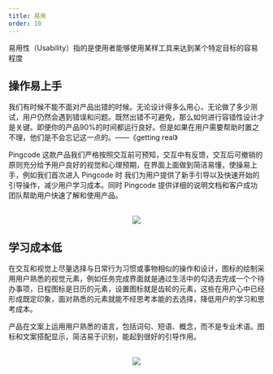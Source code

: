 ```yaml
---
title: 易用
order: 10
---
```


易用性（Usability）指的是使用者能够使用某样工具来达到某个特定目标的容易程度

## 操作易上手

我们有时候不能不面对产品出错的时候。无论设计得多么用心，无论做了多少测试，用户仍然会遇到错误和问题。既然出错不可避免，那么如何进行容错性设计才是关键。即便你的产品90%的时间都运行良好。但是如果在用户需要帮助时置之不理，他们是不会忘记这一点的。——《getting real》

Pingcode 这款产品我们严格按照交互前可预知，交互中有反馈，交互后可撤销的原则充分给予用户良好的视觉和心理预期，在界面上面做到简洁易懂，使操易上手，例如我们首次进入 Pingcode 时 我们为用户提供了新手引导以及快速开始的引导操作，减少用户学习成本。同时 Pingcode 提供详细的说明文档和客户成功团队帮助用户快速了解和使用产品。

<br/>

<div align=center>
<img src="assets/images/principle/simple-operation.png" />
</div>

## 学习成本低

在交互和视觉上尽量选择与日常行为习惯或事物相似的操作和设计，图标的绘制采用用户熟悉的视觉元素，例如任务完成界面就是通过生活中的勾选去完成一个个待办事项，日程图标是日历的元素，设置图标就是齿轮的元素，这些在用户心中已经形成既定印象，面对熟悉的元素就能不经思考本能的去选择，降低用户的学习和思考成本。

产品在文案上运用用户熟悉的语言，包括词句、短语、概念，而不是专业术语。图标和文案搭配显示，简洁易于识别，能起到很好的引导作用。

<br/>

<div align=center>
<img src="assets/images/principle/easy-learn.png" />
</div>